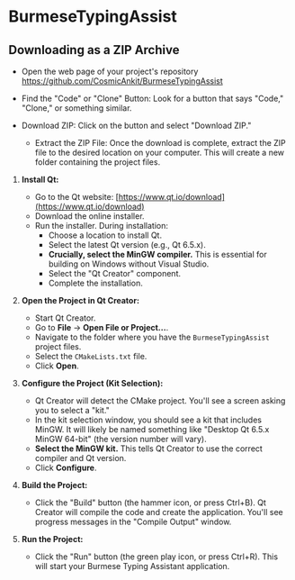 # BurmeseTypingAssist


## Downloading as a ZIP Archive

   * Open the web page of your project's repository https://github.com/CosmicAnkit/BurmeseTypingAssist
      
*  Find the "Code" or "Clone" Button: Look for a button that says "Code," "Clone," or something similar.
      
* Download ZIP: Click on the button and select "Download ZIP."
      
  * Extract the ZIP File: Once the download is complete, extract the ZIP file to the desired location on your computer. This will create a new folder containing the project files.

1.  **Install Qt:**

    *   Go to the Qt website: [https://www.qt.io/download](https://www.qt.io/download)
    *   Download the online installer.
    *   Run the installer. During installation:
        *   Choose a location to install Qt.
        *   Select the latest Qt version (e.g., Qt 6.5.x).
        *   **Crucially, select the MinGW compiler.** This is essential for building on Windows without Visual Studio.
        *   Select the "Qt Creator" component.
        *   Complete the installation.


2.  **Open the Project in Qt Creator:**

    *   Start Qt Creator.
    *   Go to **File** -> **Open File or Project...**.
    *   Navigate to the folder where you have the `BurmeseTypingAssist` project files.
    *   Select the `CMakeLists.txt` file.
    *   Click **Open**.

3.  **Configure the Project (Kit Selection):**

    *   Qt Creator will detect the CMake project. You'll see a screen asking you to select a "kit."
    *   In the kit selection window, you should see a kit that includes MinGW. It will likely be named something like "Desktop Qt 6.5.x MinGW 64-bit" (the version number will vary).
    *   **Select the MinGW kit.** This tells Qt Creator to use the correct compiler and Qt version.
    *   Click **Configure**.

4.  **Build the Project:**

    *   Click the "Build" button (the hammer icon, or press Ctrl+B). Qt Creator will compile the code and create the application. You'll see progress messages in the "Compile Output" window.

5.  **Run the Project:**

    *   Click the "Run" button (the green play icon, or press Ctrl+R). This will start your Burmese Typing Assistant application.


